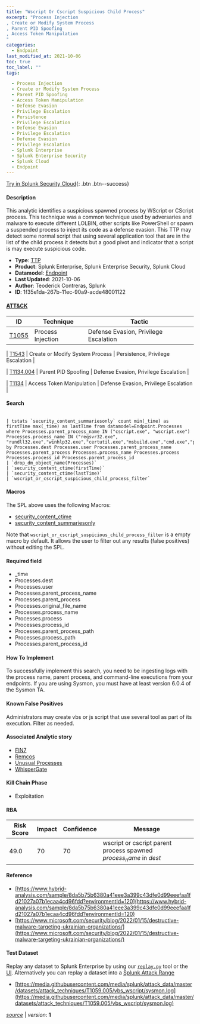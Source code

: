 ```yaml
---
title: "Wscript Or Cscript Suspicious Child Process"
excerpt: "Process Injection
, Create or Modify System Process
, Parent PID Spoofing
, Access Token Manipulation
"
categories:
  - Endpoint
last_modified_at: 2021-10-06
toc: true
toc_label: ""
tags:

  - Process Injection
  - Create or Modify System Process
  - Parent PID Spoofing
  - Access Token Manipulation
  - Defense Evasion
  - Privilege Escalation
  - Persistence
  - Privilege Escalation
  - Defense Evasion
  - Privilege Escalation
  - Defense Evasion
  - Privilege Escalation
  - Splunk Enterprise
  - Splunk Enterprise Security
  - Splunk Cloud
  - Endpoint
---
```




[Try in Splunk Security Cloud](https://www.splunk.com/en_us/cyber-security.html){: .btn .btn--success}

#### Description

This analytic identifies a suspicious spawned process by WScript or CScript process. This technique was a common technique used by adversaries and malware to execute different LOLBIN, other scripts like PowerShell or spawn a suspended process to inject its code as a defense evasion. This TTP may detect some normal script that using several application tool that are in the list of the child process it detects but a good pivot and indicator that a script is may execute suspicious code.

- **Type**: [TTP](https://github.com/splunk/security_content/wiki/object-Analytic-Types)
- **Product**: Splunk Enterprise, Splunk Enterprise Security, Splunk Cloud
- **Datamodel**: [Endpoint](https://docs.splunk.com/Documentation/CIM/latest/User/Endpoint)
- **Last Updated**: 2021-10-06
- **Author**: Teoderick Contreras, Splunk
- **ID**: 1f35e1da-267b-11ec-90a9-acde48001122


#### [ATT&CK](https://attack.mitre.org/)

| ID             | Technique        |  Tactic             |
| -------------- | ---------------- |-------------------- |
| [T1055](https://attack.mitre.org/techniques/T1055/) | Process Injection | Defense Evasion, Privilege Escalation |

| [T1543](https://attack.mitre.org/techniques/T1543/) | Create or Modify System Process | Persistence, Privilege Escalation |

| [T1134.004](https://attack.mitre.org/techniques/T1134/004/) | Parent PID Spoofing | Defense Evasion, Privilege Escalation |

| [T1134](https://attack.mitre.org/techniques/T1134/) | Access Token Manipulation | Defense Evasion, Privilege Escalation |

#### Search

```

| tstats `security_content_summariesonly` count min(_time) as firstTime max(_time) as lastTime from datamodel=Endpoint.Processes where Processes.parent_process_name IN ("cscript.exe", "wscript.exe") Processes.process_name IN ("regsvr32.exe", "rundll32.exe","winhlp32.exe","certutil.exe","msbuild.exe","cmd.exe","powershell*","wmic.exe","mshta.exe") by Processes.dest Processes.user Processes.parent_process_name Processes.parent_process Processes.process_name Processes.process Processes.process_id Processes.parent_process_id 
| `drop_dm_object_name(Processes)` 
| `security_content_ctime(firstTime)` 
| `security_content_ctime(lastTime)` 
| `wscript_or_cscript_suspicious_child_process_filter`
```

#### Macros
The SPL above uses the following Macros:
* [security_content_ctime](https://github.com/splunk/security_content/blob/develop/macros/security_content_ctime.yml)
* [security_content_summariesonly](https://github.com/splunk/security_content/blob/develop/macros/security_content_summariesonly.yml)

Note that `wscript_or_cscript_suspicious_child_process_filter` is a empty macro by default. It allows the user to filter out any results (false positives) without editing the SPL.

#### Required field
* _time
* Processes.dest
* Processes.user
* Processes.parent_process_name
* Processes.parent_process
* Processes.original_file_name
* Processes.process_name
* Processes.process
* Processes.process_id
* Processes.parent_process_path
* Processes.process_path
* Processes.parent_process_id


#### How To Implement
To successfully implement this search, you need to be ingesting logs with the process name, parent process, and command-line executions from your endpoints. If you are using Sysmon, you must have at least version 6.0.4 of the Sysmon TA.

#### Known False Positives
Administrators may create vbs or js script that use several tool as part of its execution. Filter as needed.

#### Associated Analytic story
* [FIN7](/stories/fin7)
* [Remcos](/stories/remcos)
* [Unusual Processes](/stories/unusual_processes)
* [WhisperGate](/stories/whispergate)


#### Kill Chain Phase
* Exploitation



#### RBA

| Risk Score  | Impact      | Confidence   | Message      |
| ----------- | ----------- |--------------|--------------|
| 49.0 | 70 | 70 | wscript or cscript parent process spawned $process_name$ in $dest$ |




#### Reference

* [https://www.hybrid-analysis.com/sample/8da5b75b6380a41eee3a399c43dfe0d99eeefaa1fd21027a07b1ecaa4cd96fdd?environmentId=120](https://www.hybrid-analysis.com/sample/8da5b75b6380a41eee3a399c43dfe0d99eeefaa1fd21027a07b1ecaa4cd96fdd?environmentId=120)
* [https://www.microsoft.com/security/blog/2022/01/15/destructive-malware-targeting-ukrainian-organizations/](https://www.microsoft.com/security/blog/2022/01/15/destructive-malware-targeting-ukrainian-organizations/)



#### Test Dataset
Replay any dataset to Splunk Enterprise by using our [`replay.py`](https://github.com/splunk/attack_data#using-replaypy) tool or the [UI](https://github.com/splunk/attack_data#using-ui).
Alternatively you can replay a dataset into a [Splunk Attack Range](https://github.com/splunk/attack_range#replay-dumps-into-attack-range-splunk-server)


* [https://media.githubusercontent.com/media/splunk/attack_data/master/datasets/attack_techniques/T1059.005/vbs_wscript/sysmon.log](https://media.githubusercontent.com/media/splunk/attack_data/master/datasets/attack_techniques/T1059.005/vbs_wscript/sysmon.log)



[*source*](https://github.com/splunk/security_content/tree/develop/detections/endpoint/wscript_or_cscript_suspicious_child_process.yml) \| *version*: **1**